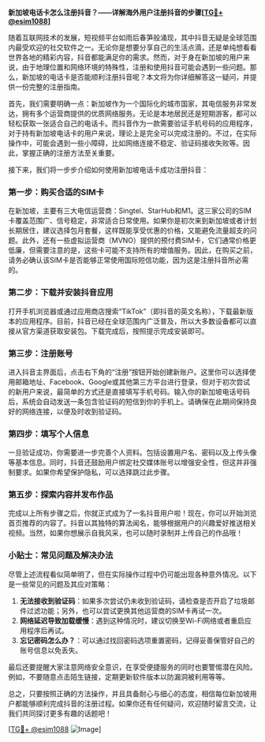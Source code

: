 **新加坡电话卡怎么注册抖音？——详解海外用户注册抖音的步骤[[TG💪+ @esim1088](https://t.me/s/esim1088)]**

随着互联网技术的发展，短视频平台如雨后春笋般涌现，其中抖音无疑是全球范围内最受欢迎的社交软件之一。无论你是想要分享自己的生活点滴，还是单纯想看看世界各地的精彩内容，抖音都能满足你的需求。然而，对于身在新加坡的用户来说，由于地理位置和网络环境的特殊性，注册和使用抖音可能会遇到一些问题。那么，新加坡的电话卡是否能顺利注册抖音呢？本文将为你详细解答这一疑问，并提供一份完整的注册指南。

首先，我们需要明确一点：新加坡作为一个国际化的城市国家，其电信服务非常发达，拥有多个运营商提供的优质网络服务。无论是本地居民还是短期游客，都可以轻松获取一张适合自己的电话卡。而抖音作为一款需要验证手机号码的应用程序，对于持有新加坡电话卡的用户来说，理论上是完全可以完成注册的。不过，在实际操作中，可能会遇到一些小障碍，比如网络连接不稳定、验证码接收失败等。因此，掌握正确的注册方法至关重要。

接下来，我们将一步步介绍如何使用新加坡电话卡成功注册抖音：

### 第一步：购买合适的SIM卡

在新加坡，主要有三大电信运营商：Singtel、StarHub和M1。这三家公司的SIM卡覆盖范围广、信号稳定，非常适合日常使用。如果你是初次来到新加坡或者计划长期居住，建议选择包月套餐，这样既能享受优惠的价格，又能避免流量超支的问题。此外，还有一些虚拟运营商（MVNO）提供的预付费SIM卡，它们通常价格更低廉，但需要注意的是，这些卡可能不支持所有的增值服务。因此，在购买之前，请务必确认该SIM卡是否能够正常使用国际短信功能，因为这是注册抖音所必需的。

### 第二步：下载并安装抖音应用

打开手机浏览器或通过应用商店搜索“TikTok”（即抖音的英文名称），下载最新版本的应用程序。目前，抖音已经在全球范围内广泛普及，所以大多数设备都可以直接从官方渠道获取安装包。下载完成后，按照提示完成安装即可。

### 第三步：注册账号

进入抖音主界面后，点击右下角的“注册”按钮开始创建新账户。这里你可以选择使用邮箱地址、Facebook、Google或其他第三方平台进行登录，但对于初次尝试的新用户来说，最简单的方式还是直接填写手机号码。输入你的新加坡电话号码后，系统会自动发送一条包含验证码的短信到你的手机上。请确保在此期间保持良好的网络连接，以便及时收到验证码。

### 第四步：填写个人信息

一旦验证成功，你需要进一步完善个人资料。包括设置用户名、密码以及上传头像等基本信息。同时，抖音还鼓励用户绑定社交媒体账号以增强安全性，但这并非强制要求。如果你希望保护隐私，可以选择跳过此步骤。

### 第五步：探索内容并发布作品

完成以上所有步骤之后，你就正式成为了一名抖音用户啦！现在，你可以开始浏览首页推荐的内容了。抖音以其独特的算法闻名，能够根据用户的兴趣爱好推送相关视频。当然，如果你想展示自我风采，也可以随时录制并上传自己的作品哦！

### 小贴士：常见问题及解决办法

尽管上述流程看似简单明了，但在实际操作过程中仍可能出现各种意外情况。以下是一些常见的问题及其应对策略：

1. **无法接收到验证码**：如果多次尝试仍未收到验证码，请检查是否开启了垃圾邮件过滤功能；另外，也可以尝试更换其他运营商的SIM卡再试一次。
2. **网络延迟导致加载缓慢**：遇到这种情况时，建议切换至Wi-Fi网络或者重启应用程序后再试。
3. **忘记密码怎么办？**：可以通过找回密码选项重置密码，记得妥善保管好自己的账号信息以免丢失。

最后还要提醒大家注意网络安全意识，在享受便捷服务的同时也要警惕潜在风险。例如，不要随意点击陌生链接，定期更新软件版本以防漏洞被利用等等。

总之，只要按照正确的方法操作，并且具备耐心与细心的态度，相信每位新加坡用户都能够顺利完成抖音的注册过程。如果你还有任何疑问，欢迎随时留言交流，让我们共同探讨更多有趣的话题吧！

[[TG💪+ @esim1088](https://t.me/s/esim1088) ![Image](https://i.postimg.cc/4NQfJmqS/Snipaste-2025-05-13-00-14-12.png)]